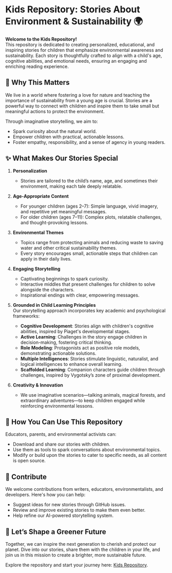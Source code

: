 # Kids Repository: Stories About Environment & Sustainability 🌍

**Welcome to the Kids Repository!**  
This repository is dedicated to creating personalized, educational, and inspiring stories for children that emphasize environmental awareness and sustainability. Each story is thoughtfully crafted to align with a child's age, cognitive abilities, and emotional needs, ensuring an engaging and enriching reading experience.

## 🌟 Why This Matters

We live in a world where fostering a love for nature and teaching the importance of sustainability from a young age is crucial. Stories are a powerful way to connect with children and inspire them to take small but meaningful actions to protect the environment.  

Through imaginative storytelling, we aim to:  
- Spark curiosity about the natural world.  
- Empower children with practical, actionable lessons.  
- Foster empathy, responsibility, and a sense of agency in young readers.

## ✨ What Makes Our Stories Special

1. **Personalization**  
   - Stories are tailored to the child’s name, age, and sometimes their environment, making each tale deeply relatable.  
   
2. **Age-Appropriate Content**  
   - For younger children (ages 2–7): Simple language, vivid imagery, and repetitive yet meaningful messages.  
   - For older children (ages 7–11): Complex plots, relatable challenges, and thought-provoking lessons.  

3. **Environmental Themes**  
   - Topics range from protecting animals and reducing waste to saving water and other critical sustainability themes.  
   - Every story encourages small, actionable steps that children can apply in their daily lives.  

4. **Engaging Storytelling**  
   - Captivating beginnings to spark curiosity.  
   - Interactive middles that present challenges for children to solve alongside the characters.  
   - Inspirational endings with clear, empowering messages.  

5. **Grounded in Child Learning Principles**  
   Our storytelling approach incorporates key academic and psychological frameworks:  
   - **Cognitive Development**: Stories align with children's cognitive abilities, inspired by Piaget's developmental stages.  
   - **Active Learning**: Challenges in the story engage children in decision-making, fostering critical thinking.  
   - **Role Modeling**: Protagonists act as positive role models, demonstrating actionable solutions.  
   - **Multiple Intelligences**: Stories stimulate linguistic, naturalist, and logical intelligences to enhance overall learning.  
   - **Scaffolded Learning**: Companion characters guide children through challenges, inspired by Vygotsky’s zone of proximal development.  

6. **Creativity & Innovation**  
   - We use imaginative scenarios—talking animals, magical forests, and extraordinary adventures—to keep children engaged while reinforcing environmental lessons.  

## 🚀 How You Can Use This Repository

Educators, parents, and environmental activists can:  
- Download and share our stories with children.  
- Use them as tools to spark conversations about environmental topics.  
- Modify or build upon the stories to cater to specific needs, as all content is open source.

## 🤝 Contribute

We welcome contributions from writers, educators, environmentalists, and developers. Here's how you can help:  
- Suggest ideas for new stories through GitHub issues.  
- Review and improve existing stories to make them even better.  
- Help refine our AI-powered storytelling system.  

## 🌈 Let’s Shape a Greener Future

Together, we can inspire the next generation to cherish and protect our planet. Dive into our stories, share them with the children in your life, and join us in this mission to create a brighter, more sustainable future.

Explore the repository and start your journey here: [Kids Repository](./).  
